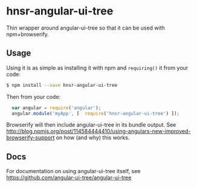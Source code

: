 # hnsr-angular-ui-tree
Thin wrapper around angular-ui-tree so that it can be used with npm+browserify.

## Usage 

Using it is as simple as installing it with npm and `requiring()` it from your code:

```bash
$ npm install --save hnsr-angular-ui-tree
```

Then from your code:

```javascript
  var angular = require('angular');
  angular.module('myApp', [  require('hnsr-angular-ui-tree') ]);
```

Browserify will then include angular-ui-tree in its bundle output. See http://blog.npmjs.org/post/114584444410/using-angulars-new-improved-browserify-support on how (and why) this works.

## Docs

For documentation on using angular-ui-tree itself, see https://github.com/angular-ui-tree/angular-ui-tree
